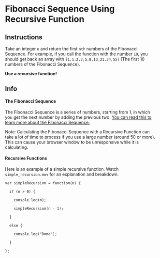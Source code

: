 # Fibonacci Sequence Using Recursive Function

## Instructions

Take an integer `n` and return the first `nth` numbers of the Fibonacci Sequence.
For example, if you call the function with the number `10`, you should get back an array with `[1,1,2,3,5,8,13,21,34,55]` (The first 10 numbers of the Fibonacci Sequence).

**Use a recursive function!**

## Info

#### The Fibonacci Sequence

The Fibonacci Sequence is a series of numbers, starting from 1, in which you get the next number by adding the previous two.
[You can read this to learn more about the Fibonacci Sequence.](https://www.mathsisfun.com/numbers/fibonacci-sequence.html)

Note: Calculating the Fibonacci Sequence with a Recursive Function can take a lot of time to process if you use a large number (around 50 or more). This can cause your browser window to be unresponsive while it is calculating.

#### Recursive Functions

Here is an example of a simple recursive function. Watch `simple_recursion.mov` for an explanation and breakdown.

```
var simpleRecursion = function(n) {

  if (n > 0) {

    console.log(n);

    simpleRecursion(n - 1);

  }

  else {

    console.log("Done");

  }

};
```
